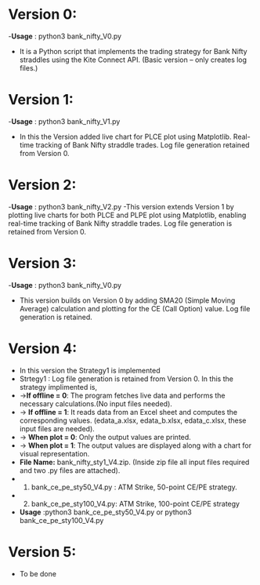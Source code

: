 # **Version 0:**
-**Usage** : python3 bank_nifty_V0.py
- It is a Python script that implements the trading strategy for Bank Nifty straddles using the Kite Connect API. (Basic version – only creates log files.)

# **Version 1:**
-**Usage** : python3 bank_nifty_V1.py
- In this the Version added live chart for PLCE plot using Matplotlib. Real-time tracking of Bank Nifty straddle trades. Log file generation retained from Version 0.

# **Version 2:**
-**Usage** : python3 bank_nifty_V2.py
-This version extends Version 1 by plotting live charts for both PLCE and PLPE plot using Matplotlib, enabling real-time tracking of Bank Nifty straddle trades. Log file generation is retained from Version 0.

# **Version 3:**
-**Usage** : python3 bank_nifty_V0.py
- This version builds on Version 0 by adding SMA20 (Simple Moving Average) calculation and plotting for the CE (Call Option) value. Log file generation is retained.

# **Version 4:**
- In this version the Strategy1 is implemented
- Strtegy1 : Log file generation is retained from Version 0. In this the strategy implimented is,
- ->**If offline = 0**: The program fetches live data and performs the necessary calculations.(No input files needed).
- -> **If offline = 1**: It reads data from an Excel sheet and computes the corresponding values. (edata_a.xlsx, edata_b.xlsx, edata_c.xlsx, these input files are needed).
- -> **When plot = 0**: Only the output values are printed.
- -> **When plot = 1**: The output values are displayed along with a chart for visual representation.
- **File Name:** bank_nifty_sty1_V4.zip. (Inside zip file all input files required and two .py files are attached).
- 1. bank_ce_pe_sty50_V4.py : ATM Strike, 50-point CE/PE strategy.
- 2. bank_ce_pe_sty100_V4.py: ATM Strike, 100-point CE/PE strategy
- **Usage** :python3 bank_ce_pe_sty50_V4.py or python3 bank_ce_pe_sty100_V4.py
  
# **Version 5:**
- To be done

